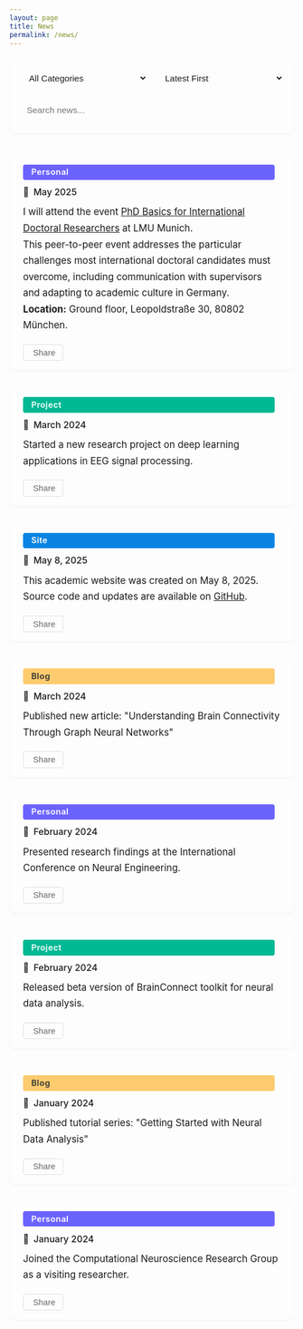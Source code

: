 ```yaml
---
layout: page
title: News
permalink: /news/
---
```


<style>
body .page-content {
    max-width: 900px !important;
    margin: 0 auto !important;
    padding: 2rem 1rem !important;
}
.news-controls {
    display: flex;
    gap: 1rem;
    margin-bottom: 2rem;
    flex-wrap: wrap;
    background: var(--bg-color-secondary);
    padding: 1.2rem;
    border-radius: 10px;
    box-shadow: 0 2px 4px rgba(0,0,0,0.04);
}
.control-item {
    flex: 1;
    min-width: 180px;
}
.control-item select, .control-item input {
    width: 100%;
    padding: 0.7rem;
    border: 1px solid var(--border-color);
    border-radius: 7px;
    background: var(--bg-color);
    color: var(--text-color);
    font-size: 0.97rem;
    transition: all 0.3s;
}
.control-item select:hover, .control-item input:hover {
    border-color: #999;
}
.control-item select:focus, .control-item input:focus {
    outline: none;
    border-color: var(--accent-color);
    box-shadow: 0 0 0 2px rgba(var(--accent-color-rgb), 0.1);
}
.news-list {
    display: flex;
    flex-direction: column;
    gap: 1.5rem;
    margin: 2rem 0;
}
.news-card {
    background: var(--bg-color-secondary);
    border-radius: 10px;
    box-shadow: 0 2px 4px rgba(0,0,0,0.04);
    padding: 1.5rem 1.5rem 1rem 1.5rem;
    display: flex;
    flex-direction: column;
    gap: 0.7rem;
    border-left: 4px solid var(--accent-color);
    transition: box-shadow 0.2s;
}
.news-card:hover {
    box-shadow: 0 4px 12px rgba(0,0,0,0.10);
}
.news-date {
    font-size: 1rem;
    color: var(--meta-color);
    font-weight: 500;
    display: flex;
    align-items: center;
    gap: 0.5rem;
}
.news-date:before {
    content: "\1F4C5";
    font-size: 1rem;
}
.news-content {
    font-size: 1.05rem;
    line-height: 1.7;
    color: var(--text-color);
}
.news-tag {
    display: inline-block;
    padding: 0.3rem 0.9rem;
    border-radius: 4px;
    font-size: 0.92rem;
    font-weight: 600;
    margin-right: 0.7rem;
    background: var(--accent-color);
    color: #fff;
    letter-spacing: 0.5px;
}
.news-tag.personal { background: #6c63ff; }
.news-tag.project { background: #00b894; }
.news-tag.site { background: #0984e3; }
.news-tag.blog { background: #fdcb6e; color: #333; }
.news-tools {
    display: flex;
    gap: 0.5rem;
    margin-top: 0.5rem;
}
.tool-button {
    padding: 0.35rem 0.8rem;
    border: 1px solid #ddd;
    border-radius: 4px;
    background: transparent;
    color: #666;
    cursor: pointer;
    transition: all 0.2s;
    display: flex;
    align-items: center;
    gap: 0.25rem;
    font-size: 0.92rem;
}
.tool-button:hover {
    background: var(--accent-color);
    color: #fff;
    border-color: var(--accent-color);
}
.pagination {
    display: flex;
    justify-content: center;
    align-items: center;
    gap: 0.5rem;
    margin: 2rem 0;
    padding: 1rem;
}
.pagination-button {
    padding: 0.5rem 1rem;
    border: 1px solid var(--border-color);
    border-radius: 4px;
    background: var(--bg-color);
    color: var(--text-color);
    cursor: pointer;
    transition: all 0.3s;
    font-size: 0.9rem;
    min-width: 40px;
    display: flex;
    align-items: center;
    justify-content: center;
}
.pagination-button:hover:not(:disabled) {
    background: var(--accent-color);
    color: white;
    border-color: var(--accent-color);
    transform: translateY(-1px);
}
.pagination-button.active {
    background: var(--accent-color);
    color: white;
    border-color: var(--accent-color);
    font-weight: bold;
}
.pagination-button:disabled {
    opacity: 0.5;
    cursor: not-allowed;
    background: var(--bg-color-secondary);
}
@media (max-width: 768px) {
    .news-controls { flex-direction: column; }
    .news-list { gap: 1rem; }
    .news-card { padding: 1rem; }
}
</style>

<div class="news-controls">
    <div class="control-item">
        <select id="newsFilter" onchange="filterNews()">
            <option value="all">All Categories</option>
            <option value="personal">Personal</option>
            <option value="project">Project</option>
            <option value="site">Site</option>
            <option value="blog">Blog</option>
        </select>
    </div>
    <div class="control-item">
        <select id="newsSort" onchange="sortNews()">
            <option value="date-desc" selected>Latest First</option>
            <option value="date-asc">Oldest First</option>
        </select>
    </div>
    <div class="control-item">
        <input type="text" id="newsSearch" placeholder="Search news..." onkeyup="searchNews()">
    </div>
</div>

<div class="news-list" id="newsList">
    <div class="news-card" data-category="personal">
        <span class="news-tag personal">Personal</span>
        <div class="news-date">May 2025</div>
        <div class="news-content">
            I will attend the event <a href="https://www.portal.graduatecenter.lmu.de/gc/de/phd_basics_internationals_2025" target="_blank">PhD Basics for International Doctoral Researchers</a> at LMU Munich.<br>
            This peer-to-peer event addresses the particular challenges most international doctoral candidates must overcome, including communication with supervisors and adapting to academic culture in Germany.<br>
            <b>Location:</b> Ground floor, Leopoldstraße 30, 80802 München.
        </div>
        <div class="news-tools">
            <button class="tool-button" onclick="shareNews(this)" title="Share"><i class="fas fa-share-alt"></i>Share</button>
        </div>
    </div>
    <div class="news-card" data-category="project">
        <span class="news-tag project">Project</span>
        <div class="news-date">March 2024</div>
        <div class="news-content">Started a new research project on deep learning applications in EEG signal processing.</div>
        <div class="news-tools">
            <button class="tool-button" onclick="shareNews(this)" title="Share"><i class="fas fa-share-alt"></i>Share</button>
        </div>
    </div>
    <div class="news-card" data-category="site">
        <span class="news-tag site">Site</span>
        <div class="news-date">May 8, 2025</div>
        <div class="news-content">
            This academic website was created on May 8, 2025.<br>
            Source code and updates are available on <a href="https://github.com/JunlinJing/jjing-neuro" target="_blank">GitHub</a>.
        </div>
        <div class="news-tools">
            <button class="tool-button" onclick="shareNews(this)" title="Share"><i class="fas fa-share-alt"></i>Share</button>
        </div>
    </div>
    <div class="news-card" data-category="blog">
        <span class="news-tag blog">Blog</span>
        <div class="news-date">March 2024</div>
        <div class="news-content">Published new article: "Understanding Brain Connectivity Through Graph Neural Networks"</div>
        <div class="news-tools">
            <button class="tool-button" onclick="shareNews(this)" title="Share"><i class="fas fa-share-alt"></i>Share</button>
        </div>
    </div>
    <div class="news-card" data-category="personal">
        <span class="news-tag personal">Personal</span>
        <div class="news-date">February 2024</div>
        <div class="news-content">Presented research findings at the International Conference on Neural Engineering.</div>
        <div class="news-tools">
            <button class="tool-button" onclick="shareNews(this)" title="Share"><i class="fas fa-share-alt"></i>Share</button>
        </div>
    </div>
    <div class="news-card" data-category="project">
        <span class="news-tag project">Project</span>
        <div class="news-date">February 2024</div>
        <div class="news-content">Released beta version of BrainConnect toolkit for neural data analysis.</div>
        <div class="news-tools">
            <button class="tool-button" onclick="shareNews(this)" title="Share"><i class="fas fa-share-alt"></i>Share</button>
        </div>
    </div>
    <div class="news-card" data-category="blog">
        <span class="news-tag blog">Blog</span>
        <div class="news-date">January 2024</div>
        <div class="news-content">Published tutorial series: "Getting Started with Neural Data Analysis"</div>
        <div class="news-tools">
            <button class="tool-button" onclick="shareNews(this)" title="Share"><i class="fas fa-share-alt"></i>Share</button>
        </div>
    </div>
    <div class="news-card" data-category="personal">
        <span class="news-tag personal">Personal</span>
        <div class="news-date">January 2024</div>
        <div class="news-content">Joined the Computational Neuroscience Research Group as a visiting researcher.</div>
        <div class="news-tools">
            <button class="tool-button" onclick="shareNews(this)" title="Share"><i class="fas fa-share-alt"></i>Share</button>
        </div>
    </div>
</div>

<div class="pagination"></div>

<script>
const ITEMS_PER_PAGE = 5;
let currentPage = 1;
let allNews = Array.from(document.querySelectorAll('.news-card'));

function renderNews() {
    const list = document.getElementById('newsList');
    list.innerHTML = '';
    let filtered = allNews.filter(item => item.style.display !== 'none');
    const start = (currentPage - 1) * ITEMS_PER_PAGE;
    const end = start + ITEMS_PER_PAGE;
    filtered.slice(start, end).forEach(item => list.appendChild(item));
}

function filterNews() {
    const filter = document.getElementById('newsFilter').value;
    const search = document.getElementById('newsSearch').value.toLowerCase();
    allNews.forEach(item => {
        const category = item.getAttribute('data-category');
        const content = item.querySelector('.news-content').textContent.toLowerCase();
        if ((filter === 'all' || category === filter) && content.includes(search)) {
            item.style.display = '';
        } else {
            item.style.display = 'none';
        }
    });
    currentPage = 1;
    updatePagination();
    renderNews();
}

function sortNews() {
    const sort = document.getElementById('newsSort').value;
    allNews.sort((a, b) => {
        const dateA = new Date(a.querySelector('.news-date').textContent);
        const dateB = new Date(b.querySelector('.news-date').textContent);
        return sort === 'date-desc' ? dateB - dateA : dateA - dateB;
    });
    currentPage = 1;
    renderNews();
}

function searchNews() {
    filterNews();
}

function updatePagination() {
    const visible = allNews.filter(item => item.style.display !== 'none');
    const totalPages = Math.ceil(visible.length / ITEMS_PER_PAGE);
    const pagination = document.querySelector('.pagination');
    pagination.innerHTML = '';
    if (totalPages > 1) {
        const prev = document.createElement('button');
        prev.className = 'pagination-button';
        prev.innerHTML = '<i class="fas fa-chevron-left"></i> Previous';
        prev.disabled = currentPage === 1;
        prev.onclick = () => { if(currentPage>1){currentPage--; renderNews(); updatePagination();} };
        pagination.appendChild(prev);
        for (let i = 1; i <= totalPages; i++) {
            const btn = document.createElement('button');
            btn.className = 'pagination-button' + (i === currentPage ? ' active' : '');
            btn.textContent = i;
            btn.onclick = () => { currentPage = i; renderNews(); updatePagination(); };
            pagination.appendChild(btn);
        }
        const next = document.createElement('button');
        next.className = 'pagination-button';
        next.innerHTML = 'Next <i class="fas fa-chevron-right"></i>';
        next.disabled = currentPage === totalPages;
        next.onclick = () => { if(currentPage<totalPages){currentPage++; renderNews(); updatePagination();} };
        pagination.appendChild(next);
    }
}

document.addEventListener('DOMContentLoaded', function() {
    allNews = Array.from(document.querySelectorAll('.news-card'));
    filterNews();
    sortNews();
});
</script>

<link rel="stylesheet" href="https://cdnjs.cloudflare.com/ajax/libs/font-awesome/5.15.4/css/all.min.css"> 